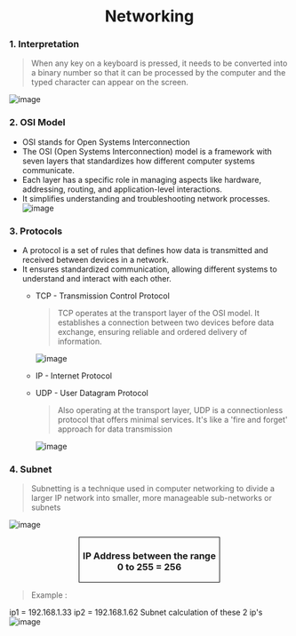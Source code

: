 <div align="center"><h1>Networking</h1></div>

### 1. Interpretation
> When any key on a keyboard is pressed, it needs to be converted into a binary number so that it can be processed by the computer and the typed character can appear on the screen.

![image](https://github.com/user-attachments/assets/ecfc1d6f-07f2-47b5-a8b5-d4ebc374b6c1)

### 2. OSI Model
* OSI stands for Open Systems Interconnection
* The OSI (Open Systems Interconnection) model is a framework with seven layers that standardizes how different computer systems communicate.
* Each layer has a specific role in managing aspects like hardware, addressing, routing, and application-level interactions.
* It simplifies understanding and troubleshooting network processes.
![image](https://github.com/user-attachments/assets/73d07292-2090-4a3e-8fc0-b9d7612c237a)

### 3. Protocols
* A protocol is a set of rules that defines how data is transmitted and received between devices in a network.
* It ensures standardized communication, allowing different systems to understand and interact with each other.
  * TCP - Transmission Control Protocol
     >  TCP operates at the transport layer of the OSI model. It establishes a connection between two devices before data exchange, ensuring reliable and ordered delivery of information.
     
     ![image](https://github.com/user-attachments/assets/ec0a7d8b-8605-4a66-9cfd-4bd374b3ba8e)
  * IP - Internet Protocol
  * UDP - User Datagram Protocol
    >  Also operating at the transport layer, UDP is a connectionless protocol that offers minimal services. It's like a 'fire and forget' approach for data transmission
    
    ![image](https://github.com/user-attachments/assets/272f68f4-6896-42eb-868f-4982b27a1de7)

### 4. Subnet
> Subnetting is a technique used in computer networking to divide a larger IP network into smaller, more manageable sub-networks or subnets

![image](https://github.com/user-attachments/assets/5e9242bd-6100-46d2-a5e9-8afda1e94d30)

<div align="center" style="border: 1px solid black; width: 50%; margin: auto;">

 ### IP Address between the range 0 to 255 = 256
</div>

> Example :

ip1 = 192.168.1.33
ip2 = 192.168.1.62
Subnet calculation of these 2 ip's
![image](https://github.com/user-attachments/assets/363543d9-3f61-471e-9688-67726ec4f629)






